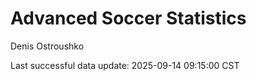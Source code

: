 # Advanced Soccer Statistics
Denis Ostroushko

<!-- gfm -->

Last successful data update: 2025-09-14 09:15:00 CST
